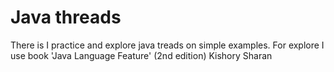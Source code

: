 # Java threads
There is I practice and explore java treads on simple examples. For explore I use book 'Java Language Feature' (2nd edition) Kishory Sharan